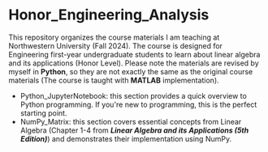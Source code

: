 # Honor_Engineering_Analysis
This repository organizes the course materials I am teaching at Northwestern University (Fall 2024). The course is designed for Engineering first-year undergraduate students to learn about linear algebra and its applications (Honor Level). Please note the materials are revised by myself in **Python**, so they are not exactly the same as the original course materials (The course is taught with **MATLAB** implementation). 

- Python_JupyterNotebook: this section provides a quick overview to Python programming. If you're new to programming, this is the perfect starting point.
- NumPy_Matrix: this section covers essential concepts from Linear Algebra  (Chapter 1-4 from ***Linear Algebra and its Applications (5th Edition)***) and demonstrates their implementation using NumPy.
